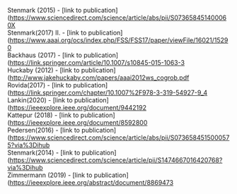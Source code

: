 Stenmark (2015) - [link to publication](https://www.sciencedirect.com/science/article/abs/pii/S073658451400060X<br />
Stenmark(2017) II. - [link to publication](https://www.aaai.org/ocs/index.php/FSS/FSS17/paper/viewFile/16021/15290<br />
Backhaus (2017) - [link to publication](https://link.springer.com/article/10.1007/s10845-015-1063-3<br />
Huckaby (2012) - [link to publication](http://www.jakehuckaby.com/papers/aaai2012ws_cogrob.pdf<br />
Rovida(2017) - [link to publication](https://link.springer.com/chapter/10.1007%2F978-3-319-54927-9_4<br />
Lankin(2020) - [link to publication](https://ieeexplore.ieee.org/document/9442192<br />
Kattepur (2018) - [link to publication](https://ieeexplore.ieee.org/document/8592800 <br />
Pedersen(2016) - [link to publication](https://www.sciencedirect.com/science/article/abs/pii/S0736584515000575?via%3Dihub<br />
Stenmark(2014) - [link to publication](https://www.sciencedirect.com/science/article/pii/S1474667016420768?via%3Dihub<br />
Zimmermann (2019) - [link to publication](https://ieeexplore.ieee.org/abstract/document/8869473<br />
